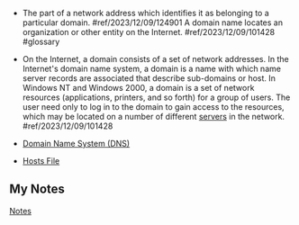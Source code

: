 - The part of a network address which identifies it as belonging to a particular domain. #ref/2023/12/09/124901 A domain name locates an organization or other entity on the Internet. #ref/2023/12/09/101428 #glossary

- On the Internet, a domain consists of a set of network addresses. In the Internet's domain name system, a domain is a name with which name server records are associated that describe sub-domains or host. In Windows NT and Windows 2000, a domain is a set of network resources (applications, printers, and so forth) for a group of users. The user need only to log in to the domain to gain access to the resources, which may be located on a number of different [servers](server.md) in the network. #ref/2023/12/09/101428

- [Domain Name System (DNS)](dns.md)
- [Hosts File](hosts-file.md)
## My Notes
[Notes](mynotes/domain-names-notes.md)
